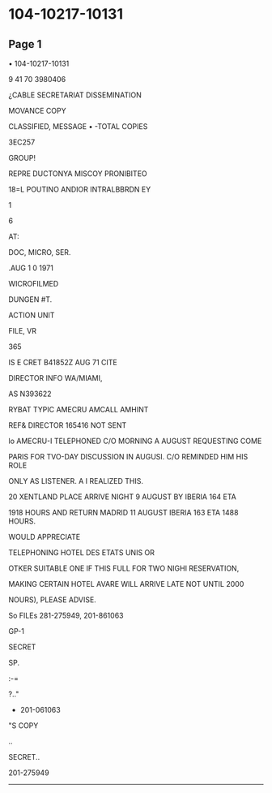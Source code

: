 # 104-10217-10131

## Page 1

• 104-10217-10131

9 41 70 3980406

¿CABLE SECRETARIAT DISSEMINATION

MOVANCE COPY

CLASSIFIED, MESSAGE • -TOTAL COPIES

3EC257

GROUP!

REPRE DUCTONYA MISCOY PRONIBITEO

18=L POUTINO ANDIOR INTRALBBRDN EY

1

6

AT:

DOC, MICRO, SER.

.AUG 1 0 1971

WICROFILMED

DUNGEN #T.

ACTION UNIT

FILE, VR

365

IS E CRET B41852Z AUG 71 CITE

DIRECTOR INFO WA/MIAMI,

AS N393622

RYBAT TYPIC AMECRU AMCALL AMHINT

REF& DIRECTOR 165416 NOT SENT

lo AMECRU-I TELEPHONED C/O MORNING A AUGUST REQUESTING COME

PARIS FOR TVO-DAY DISCUSSION IN AUGUSI. C/O REMINDED HIM HIS ROLE

ONLY AS LISTENER. A I REALIZED THIS.

20 XENTLAND PLACE ARRIVE NIGHT 9 AUGUST BY IBERIA 164 ETA

1918 HOURS AND RETURN MADRID 11 AUGUST IBERIA 163 ETA 1488 HOURS.

WOULD APPRECIATE

TELEPHONING HOTEL DES ETATS UNIS OR

OTKER SUITABLE ONE IF THIS FULL FOR TWO NIGHI RESERVATION,

MAKING CERTAIN HOTEL AVARE WILL ARRIVE LATE NOT UNTIL 2000

NOURS), PLEASE ADVISE.

So FILEs 281-275949, 201-861063

GP-1

SECRET

SP.

:-=

?.."

+ 201-061063

"S COPY

..

SECRET..

201-275949

---

